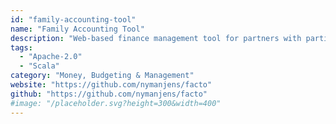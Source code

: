 ```yaml
---
id: "family-accounting-tool"
name: "Family Accounting Tool"
description: "Web-based finance management tool for partners with partially shared expenses."
tags:
  - "Apache-2.0"
  - "Scala"
category: "Money, Budgeting & Management"
website: "https://github.com/nymanjens/facto"
github: "https://github.com/nymanjens/facto"
#image: "/placeholder.svg?height=300&width=400"
---
```



